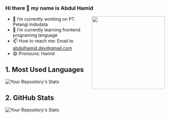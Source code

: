 ### Hi there 👋 my name is Abdul Hamid

<!--
**abdulhamid07/abdulhamid07** is a ✨ _special_ ✨ repository because its `README.md` (this file) appears on your GitHub profile.
-->
<img align='right' src="https://media.giphy.com/media/M9gbBd9nbDrOTu1Mqx/giphy.gif" width="230">

- 🔭 I’m currently working on PT. Pelangi Indodata
- 🌱 I’m currently learning frontend programing language
- 📫 How to reach me: Email to abdulhamid.dev@gmail.com
- 😄 Pronouns: Hamid

## 1. Most Used Languages
![Your Repository's Stats](https://github-readme-stats.vercel.app/api/top-langs/?username=abdulhamid07&theme=dracula&show_icons=true)

## 2. GitHub Stats
![Your Repository's Stats](https://github-readme-stats.vercel.app/api?username=abdulhamid07&theme=gruvbox&show_icons=true)
